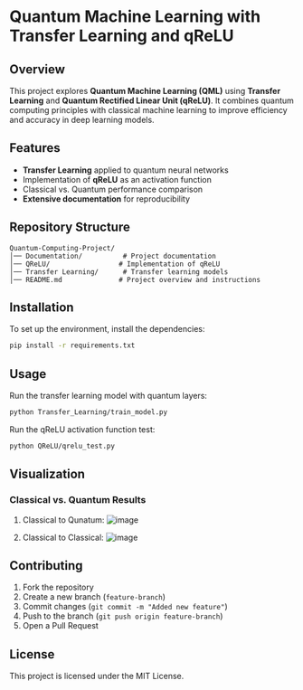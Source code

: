 # Quantum Machine Learning with Transfer Learning and qReLU

## Overview
This project explores **Quantum Machine Learning (QML)** using **Transfer Learning** and **Quantum Rectified Linear Unit (qReLU)**. It combines quantum computing principles with classical machine learning to improve efficiency and accuracy in deep learning models.

## Features
- **Transfer Learning** applied to quantum neural networks
- Implementation of **qReLU** as an activation function
- Classical vs. Quantum performance comparison
- **Extensive documentation** for reproducibility

## Repository Structure
```
Quantum-Computing-Project/
│── Documentation/          # Project documentation
│── QReLU/                 # Implementation of qReLU
│── Transfer Learning/      # Transfer learning models
│── README.md              # Project overview and instructions
```

## Installation
To set up the environment, install the dependencies:
```bash
pip install -r requirements.txt
```

## Usage
Run the transfer learning model with quantum layers:
```bash
python Transfer_Learning/train_model.py
```
Run the qReLU activation function test:
```bash
python QReLU/qrelu_test.py
```

## Visualization
### Classical vs. Quantum Results

1. Classical to Qunatum:
![image](https://github.com/user-attachments/assets/e386cfcc-1845-4ed0-b28a-8f82b65ee856)

2. Classical to Classical:
![image](https://github.com/user-attachments/assets/16035a0c-87d2-4d41-b74a-256d1ee5fad0)

## Contributing
1. Fork the repository
2. Create a new branch (`feature-branch`)
3. Commit changes (`git commit -m "Added new feature"`)
4. Push to the branch (`git push origin feature-branch`)
5. Open a Pull Request

## License
This project is licensed under the MIT License.
